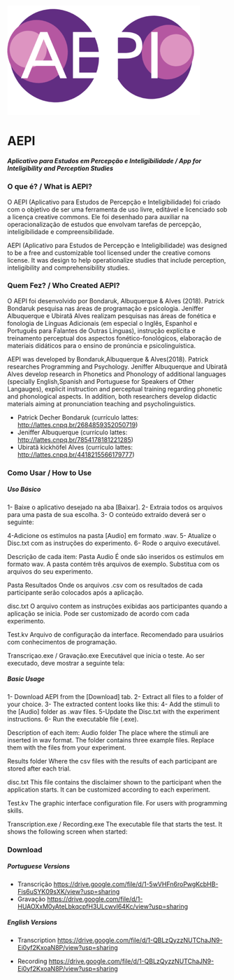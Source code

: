 ![alt text](https://github.com/PatrickBondaruk/AEPI/blob/main/aepi.png)

# AEPI
##### Aplicativo para Estudos em Percepção e Inteligibilidade / App for Inteligibility and Perception Studies

### O que é? / What is AEPI?

O AEPI (Aplicativo para Estudos de Percepção e Inteligibilidade) foi criado com o objetivo de ser uma ferramenta de uso livre, editável e licenciado sob a licença creative commons. Ele foi desenhado para auxiliar na operacionalização de estudos que envolvam tarefas de percepção, inteligibilidade e compreensibilidade.

AEPI (Aplicativo para Estudos de Percepção e Inteligibilidade) was designed to be a free and customizable tool licensed under the creative comons license. It was design to help operationalize studies that include perception, inteligibility and comprehensibility studies.

### Quem Fez? / Who Created AEPI?

O AEPI foi desenvolvido por Bondaruk, Albuquerque & Alves (2018).
Patrick Bondaruk pesquisa nas áreas de programação e psicologia. Jeniffer Albuquerque e Ubiratã Alves realizam pesquisas nas áreas de fonética e fonologia de Línguas Adicionais (em especial o Inglês, Espanhol e Português para Falantes de Outras Línguas),  instrução explícita e treinamento perceptual dos aspectos fonético-fonológicos, elaboração de materiais didáticos para o ensino de pronúncia e psicolinguística.

AEPI was developed by Bondaruk,Albuquerque & Alves(2018).
Patrick researches Programming and Psychology. Jeniffer Albuquerque and Ubiratã Alves  develop research in Phonetics and Phonology of additional languages (specially English,Spanish and Portuguese for Speakers of Other Langauges), explicit instruction and perceptual training regarding phonetic and phonological aspects. In addition, both researchers develop didactic materials aiming at pronunciation teaching and psycholinguistics.

- Patrick Decher Bondaruk (currículo lattes: http://lattes.cnpq.br/2684859352050719)
- Jeniffer Albuquerque (currículo lattes: http://lattes.cnpq.br/7854178181221285)
- Ubiratã kickhöfel Alves (currículo lattes: http://lattes.cnpq.br/4418215566179777)

### Como Usar / How to Use

##### Uso Básico
1- Baixe o aplicativo desejado na aba [Baixar].
2- Extraia todos os arquivos para uma pasta de sua escolha.
3- O conteúdo extraído deverá ser o seguinte:



4-Adicione os estímulos na pasta [Audio] em formato .wav.
5- Atualize o Disc.txt com as instruções do experimento.
6- Rode o arquivo executável.

Descrição de cada item:
Pasta Audio
É onde são inseridos os estímulos em formato wav.  A pasta contém três arquivos de exemplo.  Substitua com os arquivos do seu experimento.

Pasta Resultados
Onde os arquivos .csv com os resultados de cada participante serão colocados após a aplicação.

disc.txt
O arquivo contem as instruções exibidas aos participantes quando a aplicação se inicia.  Pode ser customizado de acordo com cada experimento.

Test.kv
Arquivo de configuração da interface. Recomendado para usuários com conhecimentos de programação.

Transcriçao.exe / Gravação.exe
Executável que inicia o teste. Ao ser executado,  deve mostrar a seguinte tela:


##### Basic Usage
1- Download AEPI from the [Download] tab.
2- Extract all files to a folder of your choice.
3- The extracted content looks like this:
4- Add the stimuli to the [Audio] folder as .wav files.
5-Update the Disc.txt with the experiment instructions.
6- Run the executable file (.exe).

Description of each item:
Audio folder
The place where the stimuli are inserted in wav format. The folder contains three example files. Replace them with the files from your experiment.

Results folder
Where the csv files with the results of each participant are stored after each trial.

disc.txt
This file contains the disclaimer shown to the participant when the application starts. It
can be customized according to each experiment.

Test.kv
The graphic interface configuration file.  For users with programming skills.

Transcription.exe / Recording.exe
The executable file that starts the test. It shows the following screen when started:


### Download
##### Portuguese Versions

- Transcrição
https://drive.google.com/file/d/1-5wVHFn6roPwgKcbHB-Fis6uSYK09sXK/view?usp=sharing
- Gravação
https://drive.google.com/file/d/1-HUAOXxM0yAteLbkqcpfH3ULcwvl64Kc/view?usp=sharing

##### English Versions

- Transcription
https://drive.google.com/file/d/1-QBLzQyzzNUTChaJN9-Ei0yf2KxoaN8P/view?usp=sharing

- Recording
https://drive.google.com/file/d/1-QBLzQyzzNUTChaJN9-Ei0yf2KxoaN8P/view?usp=sharing




